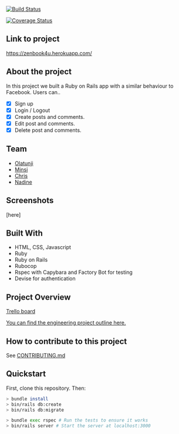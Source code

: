 [![Build Status](https://travis-ci.com/minsiyang/acebook-TeamNameComingSoon-rails.svg?branch=master)](https://travis-ci.com/minsiyang/acebook-TeamNameComingSoon-rails)

[![Coverage Status](https://coveralls.io/repos/github/minsiyang/acebook-TeamNameComingSoon-rails/badge.svg?branch=master)](https://coveralls.io/github/minsiyang/acebook-TeamNameComingSoon-rails?branch=master)

## Link to project 

https://zenbook4u.herokuapp.com/

## About the project

In this project we built a Ruby on Rails app with a similar behaviour to Facebook. Users can..

- [x] Sign up
- [x] Login / Logout 
- [x] Create posts and comments.
- [x] Edit post and comments.
- [x] Delete post and comments.

## Team

- [Olatunji](https://github.com/ooduola?tab=repositories)
- [Minsi](https://github.com/minsiyang)
- [Chris](https://github.com/ChrisCooney05)
- [Nadine](https://github.com/nadinedelia)

## Screenshots 

[here]


## Built With
- HTML, CSS, Javascript
- Ruby
- Ruby on Rails
- Rubocop
- Rspec with Capybara and Factory Bot for testing
- Devise for authentication

## Project Overview 

[Trello board](https://trello.com/b/xrhvWkLN/acebook-tncs)

[You can find the engineering project outline here.](https://github.com/makersacademy/course/tree/master/engineering_projects/rails)


## How to contribute to this project
See [CONTRIBUTING.md](CONTRIBUTING.md)

## Quickstart

First, clone this repository. Then:

```bash
> bundle install
> bin/rails db:create
> bin/rails db:migrate

> bundle exec rspec # Run the tests to ensure it works
> bin/rails server # Start the server at localhost:3000
```
